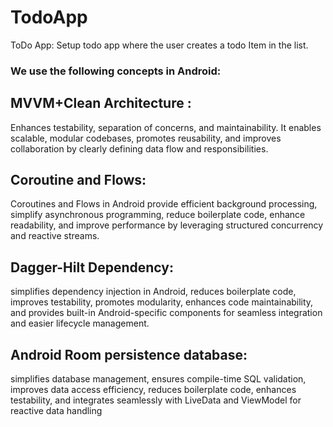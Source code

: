 # TodoApp
ToDo App: Setup todo app where the user creates a todo Item in the list.

### We use the following concepts in Android:

## MVVM+Clean Architecture :
  Enhances testability, separation of concerns, and maintainability. It enables scalable, modular codebases, promotes reusability, and improves collaboration by 
  clearly defining data flow and responsibilities.

## Coroutine and Flows:
  Coroutines and Flows in Android provide efficient background processing, simplify asynchronous programming, reduce boilerplate code, enhance readability, 
  and improve performance by leveraging structured concurrency and reactive streams.
  
## Dagger-Hilt Dependency:
  simplifies dependency injection in Android, reduces boilerplate code, improves testability, promotes modularity, enhances code maintainability, 
  and provides built-in Android-specific components for seamless integration and easier lifecycle management.

## Android Room persistence database:
  simplifies database management, ensures compile-time SQL validation, improves data access efficiency, reduces boilerplate code, enhances testability, 
  and integrates seamlessly with LiveData and ViewModel for reactive data handling
  
